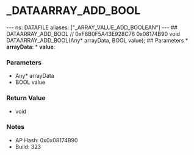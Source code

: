 # _DATAARRAY_ADD_BOOL

--- ns: DATAFILE aliases: ["_ARRAY_VALUE_ADD_BOOLEAN"] --- ## DATAARRAY_ADD_BOOL  // 0xF8B0F5A43E928C76 0x08174B90 void DATAARRAY_ADD_BOOL(Any* arrayData, BOOL value);   ## Parameters * **arrayData**: * **value**:

### Parameters
* Any* arrayData
* BOOL value

### Return Value
* void

### Notes
* AP Hash: 0x0x08174B90
* Build: 323

